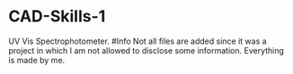 # CAD-Skills-1
UV Vis Spectrophotometer.
#Info
Not all files are added since it was a project in which I am not allowed to disclose some information.
Everything is made by me.
